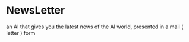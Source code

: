 # NewsLetter
an AI that gives you the latest news of the AI world, presented in a mail ( letter )  form
